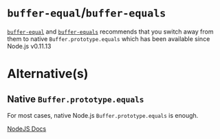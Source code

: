 # `buffer-equal`/`buffer-equals`

[`buffer-equal`](https://www.npmjs.com/package/buffer-equal) and [`buffer-equals`](https://www.npmjs.com/package/buffer-equals) recommends that you switch away from them to native `Buffer.prototype.equals` which has been available since Node.js v0.11.13

# Alternative(s)

## Native `Buffer.prototype.equals`

For most cases, native Node.js `Buffer.prototype.equals` is enough.

[NodeJS Docs](https://nodejs.org/api/buffer.html#bufequalsotherbuffer)
